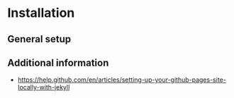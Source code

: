 # Installation

## General setup

## Additional information

- https://help.github.com/en/articles/setting-up-your-github-pages-site-locally-with-jekyll
